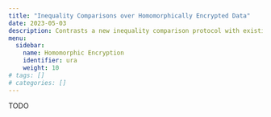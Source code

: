```yaml
---
title: "Inequality Comparisons over Homomorphically Encrypted Data"
date: 2023-05-03
description: Contrasts a new inequality comparison protocol with existing inequality comparison schemes
menu:
  sidebar:
    name: Homomorphic Encryption
    identifier: ura
    weight: 10
# tags: []
# categories: []
---
```


TODO